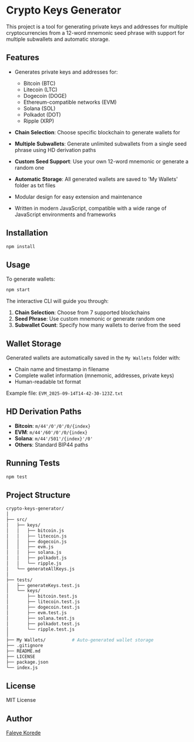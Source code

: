 # Crypto Keys Generator

This project is a tool for generating private keys and addresses for multiple cryptocurrencies from a 12-word mnemonic seed phrase with support for multiple subwallets and automatic storage.

## Features

- Generates private keys and addresses for:
  - Bitcoin (BTC)
  - Litecoin (LTC)
  - Dogecoin (DOGE)
  - Ethereum-compatible networks (EVM)
  - Solana (SOL)
  - Polkadot (DOT)
  - Ripple (XRP)

- **Chain Selection**: Choose specific blockchain to generate wallets for
- **Multiple Subwallets**: Generate unlimited subwallets from a single seed phrase using HD derivation paths
- **Custom Seed Support**: Use your own 12-word mnemonic or generate a random one
- **Automatic Storage**: All generated wallets are saved to 'My Wallets' folder as txt files
- Modular design for easy extension and maintenance
- Written in modern JavaScript, compatible with a wide range of JavaScript environments and frameworks

## Installation

```bash
npm install
```

## Usage

To generate wallets:

```bash
npm start
```

The interactive CLI will guide you through:
1. **Chain Selection**: Choose from 7 supported blockchains
2. **Seed Phrase**: Use custom mnemonic or generate random one
3. **Subwallet Count**: Specify how many wallets to derive from the seed

## Wallet Storage

Generated wallets are automatically saved in the `My Wallets` folder with:
- Chain name and timestamp in filename
- Complete wallet information (mnemonic, addresses, private keys)
- Human-readable txt format

Example file: `EVM_2025-09-14T14-42-30-123Z.txt`

## HD Derivation Paths

- **Bitcoin**: `m/44'/0'/0'/0/{index}`
- **EVM**: `m/44'/60'/0'/0/{index}`
- **Solana**: `m/44'/501'/{index}'/0'`
- **Others**: Standard BIP44 paths

## Running Tests

```bash
npm test
```

## Project Structure

```bash
crypto-keys-generator/
│
├── src/
│   ├── keys/
│   │   ├── bitcoin.js
│   │   ├── litecoin.js
│   │   ├── dogecoin.js
│   │   ├── evm.js
│   │   ├── solana.js
│   │   ├── polkadot.js
│   │   └── ripple.js
│   └── generateAllKeys.js
│
├── tests/
│   ├── generateKeys.test.js
│   └── keys/
│       ├── bitcoin.test.js
│       ├── litecoin.test.js
│       ├── dogecoin.test.js
│       ├── evm.test.js
│       ├── solana.test.js
│       ├── polkadot.test.js
│       └── ripple.test.js
│
├── My Wallets/          # Auto-generated wallet storage
├── .gitignore
├── README.md
├── LICENSE
├── package.json
└── index.js
```

## License

MIT License

## Author

[Faleye Korede](https://github.com/kore4lyf)
